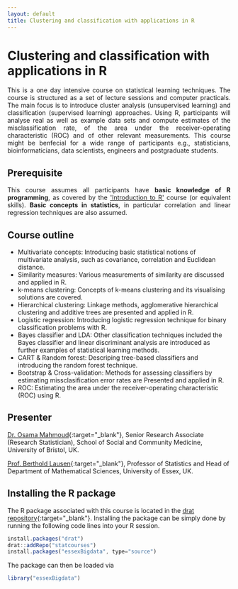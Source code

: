 ```yaml
---
layout: default
title: Clustering and classification with applications in R
---
```

# Clustering and classification with applications in R
<p align="justify">
This is a one day intensive course on statistical learning techniques. The course is structured as a set of lecture sessions and computer practicals. The main focus is to introduce cluster analysis (unsupervised learning) and classification (supervised learning) approaches.  Using R, participants will analyse real as well as example data sets and compute estimates of the misclassification rate, of the area under the receiver-operating characteristic (ROC) and of other relevant measurements. This course might be benfecial for a wide range of participants e.g., statisticians, bioinformaticians, data scientists, engineers and postgraduate students.
</p>

## Prerequisite
<p align="justify">
This course assumes all participants have <strong>basic knowledge of R programming</strong>, as covered by the <a href="{{ site.baseurl}}/sscmIntro-to-R">'Introduction to R'</a> course (or equivalent skills). <strong>Basic concepts in statistics</strong>, in particular correlation and linear regression techniques are also assumed.
</p>

## Course outline

 * Multivariate concepts: Introducing basic statistical notions of multivariate analysis, such as covariance, correlation and Euclidean distance.
 * Similarity measures: Various measurements of similarity are discussed and applied in R.
 * k-means clustering: Concepts of k-means clustering and its visualising solutions are covered.
 * Hierarchical clustering: Linkage methods, agglomerative hierarchical clustering and additive trees are presented and applied in R.
 * Logistic regression: Introducing logistic regression technique for binary classification problems with R.
 * Bayes classifier and LDA: Other classification techniques included the Bayes classifier and linear discriminant analysis are introduced as further examples of statistical learning methods.
 * CART & Random forest: Descriping tree-based classifiers and introducing the random forest technique.
 * Bootstrap & Cross-validation: Methods for assessing classifiers by estimating missclasification error rates are  Presented and applied in R.
 * ROC: Estimating the area under the receiver-operating characteristic (ROC) using R.

## Presenter
[Dr. Osama Mahmoud](http://www.osmahmoud.com){:target="_blank"}, Senior Research Associate (Research Statistician), School of Social and Community Medicine, University of Bristol, UK.

[Prof. Berthold Lausen](https://www.essex.ac.uk/maths/staff/profile.aspx?ID=1277){:target="_blank"}, Professor of Statistics and Head of Department of Mathematical Sciences, University of Essex, UK.
 
## Installing the R package
The R package associated with this course is located in the
[drat repository](https://github.com/statcourses/drat){:target="_blank"}. Installing the package can be simply done by running the following code lines into your R session. 

```javascript
install.packages("drat")
drat::addRepo("statcourses")
install.packages("essexBigdata", type="source")
```
The package can then be loaded via

```javascript
library("essexBigdata")
```